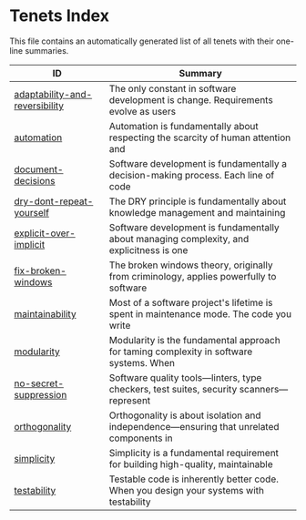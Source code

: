 # Tenets Index

This file contains an automatically generated list of all tenets with their one-line summaries.

| ID                                                                    | Summary                                                                                  |
| --------------------------------------------------------------------- | ---------------------------------------------------------------------------------------- |
| [adaptability-and-reversibility](./adaptability-and-reversibility.md) | The only constant in software development is change. Requirements evolve as users        |
| [automation](./automation.md)                                         | Automation is fundamentally about respecting the scarcity of human attention and         |
| [document-decisions](./document-decisions.md)                         | Software development is fundamentally a decision-making process. Each line of code       |
| [dry-dont-repeat-yourself](./dry-dont-repeat-yourself.md)             | The DRY principle is fundamentally about knowledge management and maintaining            |
| [explicit-over-implicit](./explicit-over-implicit.md)                 | Software development is fundamentally about managing complexity, and explicitness is one |
| [fix-broken-windows](./fix-broken-windows.md)                         | The broken windows theory, originally from criminology, applies powerfully to software   |
| [maintainability](./maintainability.md)                               | Most of a software project's lifetime is spent in maintenance mode. The code you write   |
| [modularity](./modularity.md)                                         | Modularity is the fundamental approach for taming complexity in software systems. When   |
| [no-secret-suppression](./no-secret-suppression.md)                   | Software quality tools—linters, type checkers, test suites, security scanners—represent  |
| [orthogonality](./orthogonality.md)                                   | Orthogonality is about isolation and independence—ensuring that unrelated components in  |
| [simplicity](./simplicity.md)                                         | Simplicity is a fundamental requirement for building high-quality, maintainable          |
| [testability](./testability.md)                                       | Testable code is inherently better code. When you design your systems with testability   |
